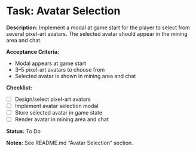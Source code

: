 # Task: Avatar Selection

**Description:**
Implement a modal at game start for the player to select from several pixel-art avatars. The selected avatar should appear in the mining area and chat.

**Acceptance Criteria:**
- Modal appears at game start
- 3–5 pixel-art avatars to choose from
- Selected avatar is shown in mining area and chat

**Checklist:**
- [ ] Design/select pixel-art avatars
- [ ] Implement avatar selection modal
- [ ] Store selected avatar in game state
- [ ] Render avatar in mining area and chat

**Status:** To Do

**Notes:**
See README.md “Avatar Selection” section. 